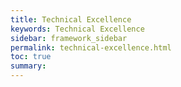 ```yaml
---
title: Technical Excellence
keywords: Technical Excellence
sidebar: framework_sidebar
permalink: technical-excellence.html
toc: true
summary:
---
```

